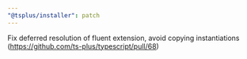 ```yaml
---
"@tsplus/installer": patch
---
```


Fix deferred resolution of fluent extension, avoid copying instantiations (https://github.com/ts-plus/typescript/pull/68)
